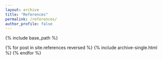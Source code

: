 ```yaml
---
layout: archive
title: "References"
permalink: /references/
author_profile: false
---
```


{% include base_path %}

{% for post in site.references reversed %}
  {% include archive-single.html %}
{% endfor %}
